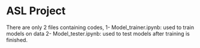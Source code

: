 # ASL Project
There are only 2 files containing codes,
1- Model_trainer.ipynb:
  used to train models on data
2- Model_tester.ipynb:
  used to test models after training is finished.
